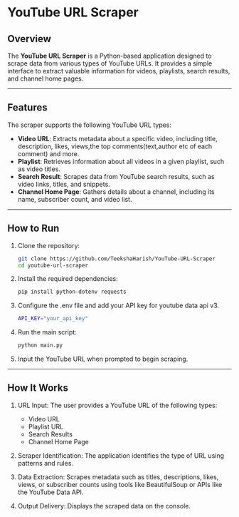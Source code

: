 # YouTube URL Scraper

## Overview
The **YouTube URL Scraper** is a Python-based application designed to scrape data from various types of YouTube URLs. It provides a simple interface to extract valuable information for videos, playlists, search results, and channel home pages.

---

## Features
The scraper supports the following YouTube URL types:

- **Video URL**: Extracts metadata about a specific video, including title, description, likes, views,the top comments(text,author etc of each comment) and more.
- **Playlist**: Retrieves information about all videos in a given playlist, such as video titles.
- **Search Result**: Scrapes data from YouTube search results, such as video links, titles, and snippets.
- **Channel Home Page**: Gathers details about a channel, including its name, subscriber count, and video list.

---
## How to Run

1. Clone the repository:
   ```bash
   git clone https://github.com/TeekshaHarish/YouTube-URL-Scraper
   cd youtube-url-scraper
   ```
2. Install the required dependencies:
   ```bash
   pip install python-dotenv requests
   ```
3. Configure the .env file and add your API key for youtube data api v3.
   ```bash
   API_KEY="your_api_key"
   ```
4. Run the main script:
    ```bash
   python main.py
   ```
5. Input the YouTube URL when prompted to begin scraping.

---
## How It Works

1. URL Input: The user provides a YouTube URL of the following types:
   - Video URL
   - Playlist URL
   - Search Results
   - Channel Home Page

2. Scraper Identification:
   The application identifies the type of URL using patterns and rules.

3. Data Extraction:
   Scrapes metadata such as titles, descriptions, likes, views, or subscriber counts using tools like BeautifulSoup or APIs like the YouTube Data API.

4. Output Delivery:
   Displays the scraped data on the console.
